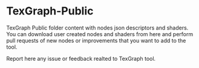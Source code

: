 # TexGraph-Public
TexGraph Public folder content with nodes json descriptors and shaders. You can download user created nodes and shaders from here and perform pull requests of new nodes or improvements that you want to add to the tool.

Report here any issue or feedback realted to TexGraph tool.



